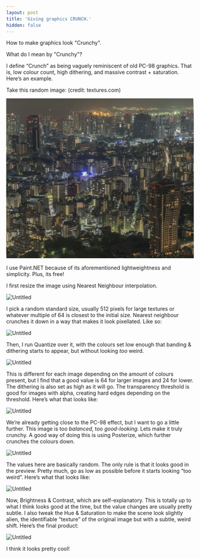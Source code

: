 ```yaml
---
layout: post
title: 'Giving graphics CRUNCH.'
hidden: false
---
```


How to make graphics look "Crunchy".

<!--more-->
What do I mean by "Crunchy"?

I define “Crunch” as being vaguely reminiscent of old PC-98 graphics. That is, low colour count, high dithering, and massive contrast + saturation. Here’s an example.

Take this random image: (credit: textures.com)

![original image](/images/crunch_original.jpg)

I use Paint.NET because of its aforementioned lightweightness and simplicity. Plus, its free! 

I first resize the image using Nearest Neighbour interpolation.

![Untitled](https://s3-us-west-2.amazonaws.com/secure.notion-static.com/389d0df7-bf15-4d8d-9fdb-fd47d5c1bed6/Untitled.png)

I pick a random standard size, usually 512 pixels for large textures or whatever multiple of 64 is closest to the initial size. Nearest neighbour crunches it down in a way that makes it look pixellated. Like so:

![Untitled](https://s3-us-west-2.amazonaws.com/secure.notion-static.com/95698305-cd6d-4664-af2b-aa1ed18307a4/Untitled.png)

Then, I run Quantize over it, with the colours set low enough that banding & dithering starts to appear, but without looking *too* weird.

![Untitled](https://s3-us-west-2.amazonaws.com/secure.notion-static.com/13d6b2f6-9fff-43f4-b263-9cc9d31c92dd/Untitled.png)

This is different for each image depending on the amount of colours present, but I find that a good value is 64 for larger images and 24 for lower. The dithering is also set as high as it will go. The transparency threshold is good for images with alpha, creating hard edges depending on the threshold. Here’s what that looks like:

![Untitled](https://s3-us-west-2.amazonaws.com/secure.notion-static.com/37530389-0177-47c9-b600-6021c9229673/Untitled.png)

We’re already getting close to the PC-98 effect, but I want to go a little further. This image is too *balanced*, too *good-looking*. Lets make it truly crunchy. A good way of doing this is using Posterize, which further crunches the colours down.

![Untitled](https://s3-us-west-2.amazonaws.com/secure.notion-static.com/e8758441-c69f-4ab2-bdce-a2314d500b4f/Untitled.png)

The values here are basically random. The only rule is that it looks good in the preview. Pretty much, go as low as possible before it starts looking “too weird”. Here’s what that looks like:

![Untitled](https://s3-us-west-2.amazonaws.com/secure.notion-static.com/bc3500ec-30dc-4af1-ad4b-95ccbc32153c/Untitled.png)

Now, Brightness & Contrast, which are self-explanatory. This is totally up to what I think looks good at the time, but the value changes are usually pretty subtle. I also tweak the Hue & Saturation to make the scene look slightly alien, the identifiable “texture” of the original image but with a subtle, weird shift. Here’s the final product:

![Untitled](https://s3-us-west-2.amazonaws.com/secure.notion-static.com/c9c9532e-e433-428c-95a6-ef09feab24ec/Untitled.png)

I think it looks pretty cool!